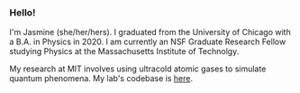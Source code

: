 ### Hello!

<!--
**jkalia/jkalia** is a ✨ _special_ ✨ repository because its `README.md` (this file) appears on your GitHub profile.

Here are some ideas to get you started:

- 🔭 I’m currently working on ...
- 🌱 I’m currently learning ...
- 👯 I’m looking to collaborate on ...
- 🤔 I’m looking for help with ...
- 💬 Ask me about ...
- 📫 How to reach me: ...
- 😄 Pronouns: ...
- ⚡ Fun fact: ...
-->

I'm Jasmine (she/her/hers). 
I graduated from the University of Chicago with a B.A. in Physics in 2020. 
I am currently an NSF Graduate Research Fellow studying Physics at the Massachusetts Institute of Technolgy. 

My research at MIT involves using ultracold atomic gases to simulate quantum phenomena.
My lab's codebase is [here](https://github.com/Fletcher-Labs).
